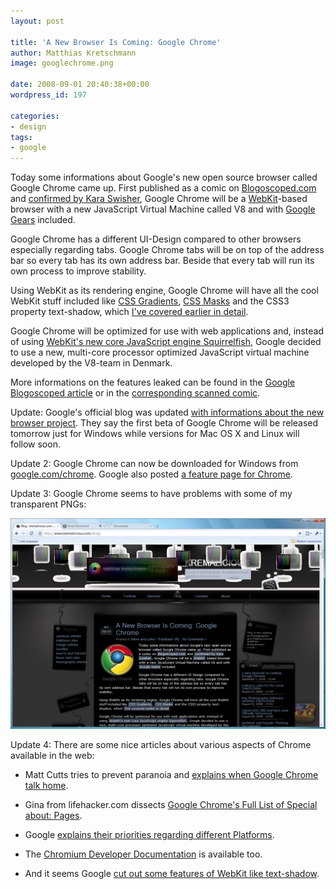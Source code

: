 ```yaml
---
layout: post

title: 'A New Browser Is Coming: Google Chrome'
author: Matthias Kretschmann
image: googlechrome.png

date: 2008-09-01 20:40:38+00:00
wordpress_id: 197

categories:
- design
tags:
- google
---
```


Today some informations about Google's new open source browser called Google Chrome came up. First published as a comic on [Blogoscoped.com](http://blogoscoped.com/google-chrome/) and [confirmed by Kara Swisher](http://kara.allthingsd.com/20080901/google-ignites-a-new-browser-war-with-microsoft-by-unveiling-one-of-its-own/), Google Chrome will be a [WebKit](http://webkit.org/)-based browser with a new JavaScript Virtual Machine called V8 and with [Google Gears](http://gears.google.com/) included.

Google Chrome has a different UI-Design compared to other browsers especially regarding tabs. Google Chrome tabs will be on top of the address bar so every tab has its own address bar. Beside that every tab will run its own process to improve stability.

Using WebKit as its rendering engine, Google Chrome will have all the cool WebKit stuff included like [CSS Gradients](http://www.kremalicious.com/2008/04/webkit-team-introduced-css-based-gradients/), [CSS Masks](http://www.kremalicious.com/2008/04/more-awesomeness-from-the-webkit-team-css-masks/) and the CSS3 property text-shadow, which [I've covered earlier in detail](http://www.kremalicious.com/2008/04/make-cool-and-clever-text-effects-with-css-text-shadow/).

Google Chrome will be optimized for use with web applications and, instead of using [WebKit's new core JavaScript engine Squirrelfish](http://webkit.org/blog/189/announcing-squirrelfish/), Google decided to use a new, multi-core processor optimized JavaScript virtual machine developed by the V8-team in Denmark.

More informations on the features leaked can be found in the [Google Blogoscoped article](http://blogoscoped.com/archive/2008-09-01-n47.html) or in the [corresponding scanned comic](http://blogoscoped.com/google-chrome/).

Update: Google's official blog was updated [with informations about the new browser project](http://googleblog.blogspot.com/2008/09/fresh-take-on-browser.html). They say the first beta of Google Chrome will be released tomorrow just for Windows while versions for Mac OS X and Linux will follow soon.

Update 2: Google Chrome can now be downloaded for Windows from [google.com/chrome](http://www.google.com/chrome). Google also posted [a feature page for Chrome](http://www.google.com/chrome/intl/en/features.html).

Update 3: Google Chrome seems to have problems with some of my transparent PNGs:

![Chrome UI](/media/chrome-ui.png)

Update 4: There are some nice articles about various aspects of Chrome available in the web:

  * Matt Cutts tries to prevent paranoia and [explains when Google Chrome talk home](http://www.mattcutts.com/blog/google-chrome-communication/).


  * Gina from lifehacker.com dissects [Google Chrome's Full List of Special about: Pages](http://lifehacker.com/5045164/).


  * Google [explains their priorities regarding different Platforms](http://googlemac.blogspot.com/2008/09/platforms-and-priorities.html).


  * The [Chromium Developer Documentation](http://dev.chromium.org/Home) is available too.


  * And it seems Google [cut out some features of WebKit like text-shadow](http://www.flickr.com/photos/kurafire/2822606444/).
